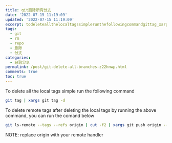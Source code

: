 ```yaml
---
title: git删除所有分支
date: '2022-07-15 11:19:09'
updated: '2022-07-15 11:19:09'
excerpt: todeleteallthelocaltagssimplerunthefollowingcommandgittag_xargsgittagdtodeleteremotetagsafterdeletingthelocaltagsbyrunningtheabovecommandyoucanrunthecomandbelowgitlsremotetagsrefsorigin_cutf_xargsgitpushorigindeletenote_replaceoriginwithyourremotehandler
tags:
  - git
  - rm
  - repo
  - 删除
  - 分支
categories:
  - 经验分享
permalink: /post/git-delete-all-branches-z22hnwp.html
comments: true
toc: true
---
```

To delete all the local tags simple run the following command

```bash
git tag | xargs git tag -d
```

To delete remote tags after deleting the local tags by running the above command, you can run the comand below

```bash
git ls-remote --tags --refs origin | cut -f2 | xargs git push origin --delete
```

NOTE: replace origin with your remote handler